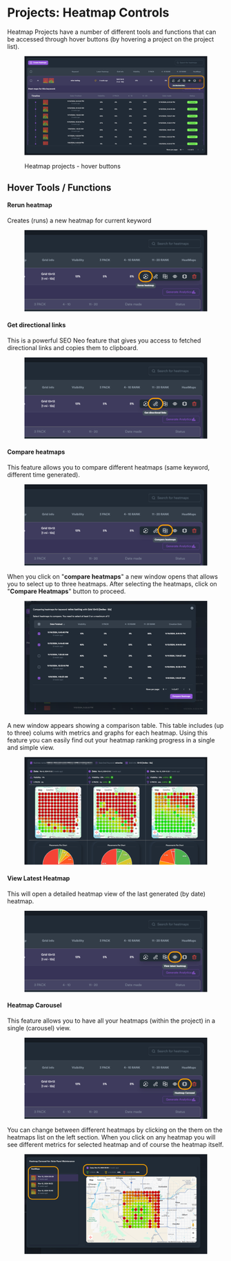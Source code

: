 # Projects: Heatmap Controls

Heatmap Projects have a number of different tools and functions that can be accessed through hover buttons (by hovering a project on the project list).

<figure><img src="../../../.gitbook/assets/gbp-projects-controls-1.png" alt=""><figcaption><p>Heatmap projects - hover buttons</p></figcaption></figure>

## Hover Tools / Functions

#### Rerun heatmap

Creates (runs) a new heatmap for current keyword

<figure><img src="../../../.gitbook/assets/tools-rerun-heatmap.png" alt=""><figcaption></figcaption></figure>

#### Get directional links

This is a powerful SEO Neo feature that gives you access to fetched directional links and copies them to clipboard.

<figure><img src="../../../.gitbook/assets/tools-directional-links.png" alt=""><figcaption></figcaption></figure>

#### Compare heatmaps

This feature allows you to compare different heatmaps (same keyword, different time generated).

<figure><img src="../../../.gitbook/assets/tools-compare-heatmaps.png" alt=""><figcaption></figcaption></figure>

When you click on "**compare heatmaps**" a new window opens that allows you to select up to three heatmaps. After selecting the heatmaps, click on "**Compare Heatmaps**" button to proceed.

<figure><img src="../../../.gitbook/assets/compare-heatmaps.png" alt=""><figcaption></figcaption></figure>

A new window appears showing a comparison table. This table includes (up to three) colums with metrics and graphs for each heatmap. Using this feature you can easily find out your heatmap ranking progress in a single and simple view.

<figure><img src="../../../.gitbook/assets/compare-heatmaps-2 (1).png" alt=""><figcaption></figcaption></figure>

#### View Latest Heatmap

This will open a detailed heatmap view of the last generated (by date) heatmap.

<figure><img src="../../../.gitbook/assets/tools-viewlatest-heatmap (1).png" alt=""><figcaption></figcaption></figure>

#### Heatmap Carousel

This feature allows you to have all your heatmaps (within the project) in a single (carousel) view.

<figure><img src="../../../.gitbook/assets/tools-heatmap-carousel.png" alt=""><figcaption></figcaption></figure>

You can change between different heatmaps by clicking on the them on the heatmaps list on the left section. When you click on any heatmap you will see different metrics for selected heatmap and of course the heatmap itself.

<figure><img src="../../../.gitbook/assets/heatmap-carousel.png" alt=""><figcaption></figcaption></figure>

